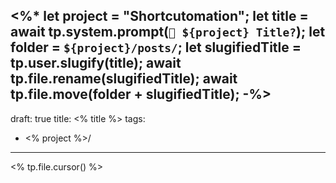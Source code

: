 <%*
let project = "Shortcutomation";
let title = await tp.system.prompt(`📱 ${project} Title?`);
let folder = `${project}/posts/`;
let slugifiedTitle = tp.user.slugify(title);
await tp.file.rename(slugifiedTitle);
await tp.file.move(folder + slugifiedTitle);
-%>
---
draft: true
title: <% title %>
tags:
  - <% project %>/
---

<% tp.file.cursor() %>
